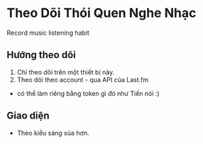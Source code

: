 # Theo Dõi Thói Quen Nghe Nhạc
Record music listening habit

## Hướng theo dõi
1. Chỉ theo dõi trên một thiết bị này.
2. Theo dõi theo account - qua API của Last.fm
  - có thể làm riêng bằng token gì đó như Tiến nói :)

## Giao diện
- Theo kiểu sáng sủa hơn.
